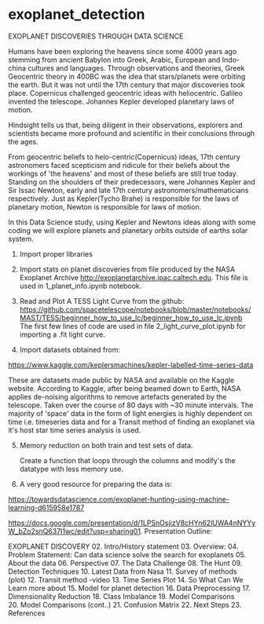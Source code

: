 # exoplanet_detection
EXOPLANET DISCOVERIES THROUGH DATA SCIENCE

   Humans have been exploring the heavens since some 4000 years ago stemming from ancient Babylon into Greek, Arabic, European and Indo-china cultures and languages. Through observations and theories, Greek Geocentric theory in 400BC was the idea that stars/planets were orbiting the earth. But it was not until the 17th century that major discoveries took place. Copernicus challenged geocentric ideas with heliocentric. Galileo invented the telescope. Johannes Kepler developed planetary laws of motion.
   
   Hindsight tells us that, being diligent in their observations, explorers and scientists became more profound and scientific in their conclusions through the ages. 

   From geocentric beliefs to helo-centric(Copernicus) ideas, 17th century astronomers faced scepticism and ridicule for their beliefs about the workings of 'the heavens' and most of these beliefs are still true today. Standing on the shoulders of their predecessors, were Johannes Kepler and Sir Issac Newton, early and late 17th century astronomers/mathematicians respectively. Just as Kepler(Tycho Brahe) is responsible for the laws of planetary motion, Newton is responsible for laws of motion.   

   In this Data Science study, using Kepler and Newtons ideas along with some coding we will explore planets and planetary orbits outside of earths solar system.  

1. Import proper libraries

2. Import stats on planet discoveries from file produced by the NASA Exoplanet Archive  http://exoplanetarchive.ipac.caltech.edu. This file is used in 1_planet_info.ipynb notebook.

3. Read and Plot A TESS Light Curve from the github: https://github.com/spacetelescope/notebooks/blob/master/notebooks/MAST/TESS/beginner_how_to_use_lc/beginner_how_to_use_lc.ipynb
The first few lines of code are used in file 2_light_curve_plot.ipynb for importing a .fit light curve.

4. Import datasets obtained from:

https://www.kaggle.com/keplersmachines/kepler-labelled-time-series-data
    
   These are datasets made public by NASA and available on the Kaggle website. According to Kaggle, after being beamed down to Earth, NASA applies de-noising algorithms to remove artefacts generated by the telescope. Taken over the course of 80 days with ~30 minute intervals. The majority of 'space' data in the form of light energies is highly dependent on time i.e. timeseries data and for a Transit method of finding an exoplanet via it's host star time series analysis is used.
   
5. Memory reduction on both train and test sets of data.
   
   Create a function that loops through the columns and modify's the datatype with less memory use.
6. A very good resource for preparing the data is:

https://towardsdatascience.com/exoplanet-hunting-using-machine-learning-d615958e1787
   
   
  
https://docs.google.com/presentation/d/1LPSnOsjizV8cHYn62lUWA4nNYYyW_bZo2snQ637I1wc/edit?usp=sharing01. 
Presentation Outline:

EXOPLANET DISCOVERY
02. Intro/History statement
03. Overview: 
04. Problem Statement: Can data science solve the search for exoplanets
05. About the data
06. Perspective
07. The Data Challenge
08. The Hunt
09. Detection Techniques
10. Latest Data from Nasa
11. Survey of methods (plot)
12. Transit method -video
13. Time Series Plot
14. So What Can We Learn more about
15. Model for planet detection
16. Data Preprocessing
17. Dimensionality Reduction
18. Class Imbalance
19. Model Comparisons  
20. Model Comparisons (cont..)
21. Confusion Matrix
22. Next Steps
23. References

